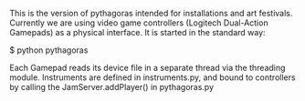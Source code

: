 This is the version of pythagoras intended for installations and art festivals. Currently we are using video game controllers (Logitech Dual-Action Gamepads) as a physical interface. It is started in the standard way:

$ python pythagoras <debug jack verbose>

Each Gamepad reads its device file in a separate thread via the threading module. Instruments are defined in instruments.py, and bound to controllers by calling the JamServer.addPlayer() in pythagoras.py
